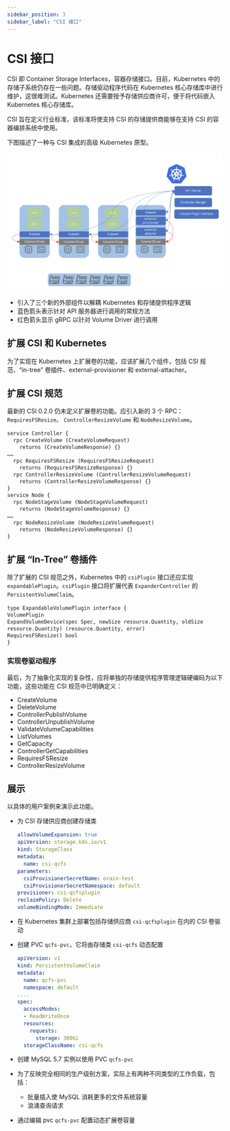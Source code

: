 ```yaml
---
sidebar_position: 3
sidebar_label: "CSI 接口"
---
```


# CSI 接口

CSI 即 Container Storage Interfaces，容器存储接口。目前，Kubernetes 中的存储子系统仍存在一些问题。存储驱动程序代码在 Kubernetes 核心存储库中进行维护，这很难测试。Kubernetes 还需要授予存储供应商许可，便于将代码嵌入 Kubernetes 核心存储库。

CSI 旨在定义行业标准，该标准将使支持 CSI 的存储提供商能够在支持 CSI 的容器编排系统中使用。

下图描述了一种与 CSI 集成的高级 Kubernetes 原型。

![CSI 接口](../images/csi.png)

- 引入了三个新的外部组件以解耦 Kubernetes 和存储提供程序逻辑
- 蓝色箭头表示针对 API 服务器进行调用的常规方法
- 红色箭头显示 gRPC 以针对 Volume Driver 进行调用

## 扩展 CSI 和 Kubernetes

为了实现在 Kubernetes 上扩展卷的功能，应该扩展几个组件，包括 CSI 规范、“in-tree” 卷插件、external-provisioner 和 external-attacher。

## 扩展 CSI 规范

最新的 CSI 0.2.0 仍未定义扩展卷的功能。应引入新的 3 个 RPC：`RequiresFSResize`、 `ControllerResizeVolume` 和 `NodeResizeVolume`。

```jade
service Controller {
  rpc CreateVolume (CreateVolumeRequest)
    returns (CreateVolumeResponse) {}
……
  rpc RequiresFSResize (RequiresFSResizeRequest)
    returns (RequiresFSResizeResponse) {}
  rpc ControllerResizeVolume (ControllerResizeVolumeRequest)
    returns (ControllerResizeVolumeResponse) {}
}
service Node {
  rpc NodeStageVolume (NodeStageVolumeRequest)
    returns (NodeStageVolumeResponse) {}
……
  rpc NodeResizeVolume (NodeResizeVolumeRequest)
    returns (NodeResizeVolumeResponse) {}
}
```

## 扩展 “In-Tree” 卷插件

除了扩展的 CSI 规范之外，Kubernetes 中的 `csiPlugin` 接口还应实现 `expandablePlugin`。`csiPlugin` 接口将扩展代表 `ExpanderController` 的 `PersistentVolumeClaim`。

```jade
type ExpandableVolumePlugin interface {
VolumePlugin
ExpandVolumeDevice(spec Spec, newSize resource.Quantity, oldSize resource.Quantity) (resource.Quantity, error)
RequiresFSResize() bool
}
```

### 实现卷驱动程序

最后，为了抽象化实现的复杂性，应将单独的存储提供程序管理逻辑硬编码为以下功能，这些功能在 CSI 规范中已明确定义：

- CreateVolume
- DeleteVolume
- ControllerPublishVolume
- ControllerUnpublishVolume
- ValidateVolumeCapabilities
- ListVolumes
- GetCapacity
- ControllerGetCapabilities
- RequiresFSResize
- ControllerResizeVolume

## 展示

以具体的用户案例来演示此功能。

- 为 CSI 存储供应商创建存储类

  ```yaml
  allowVolumeExpansion: true
  apiVersion: storage.k8s.io/v1
  kind: StorageClass
  metadata:
    name: csi-qcfs
  parameters:
    csiProvisionerSecretName: orain-test
    csiProvisionerSecretNamespace: default
  provisioner: csi-qcfsplugin
  reclaimPolicy: Delete
  volumeBindingMode: Immediate
  ```

- 在 Kubernetes 集群上部署包括存储供应商 `csi-qcfsplugin` 在内的 CSI 卷驱动
- 创建 PVC `qcfs-pvc`，它将由存储类 `csi-qcfs` 动态配置

  ```yaml
  apiVersion: v1
  kind: PersistentVolumeClaim
  metadata:
    name: qcfs-pvc
    namespace: default
  ....
  spec:
    accessModes:
    - ReadWriteOnce
    resources:
      requests:
        storage: 300Gi
    storageClassName: csi-qcfs
  ```

- 创建 MySQL 5.7 实例以使用 PVC `qcfs-pvc`
- 为了反映完全相同的生产级别方案，实际上有两种不同类型的工作负载，包括：
  - 批量插入使 MySQL 消耗更多的文件系统容量
  - 浪涌查询请求
- 通过编辑 pvc `qcfs-pvc` 配置动态扩展卷容量
